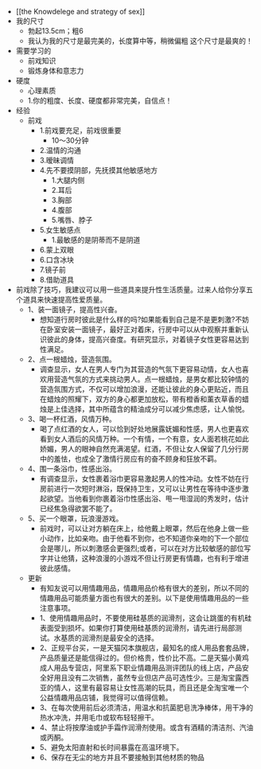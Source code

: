- [[the Knowdelege and strategy  of sex]]
- 我的尺寸
	- 勃起13.5cm；粗6
	- 我认为我的尺寸是最完美的，长度算中等，稍微偏粗 这个尺寸是最爽的！
- 需要学习的
	- 前戏知识
	- 锻炼身体和意志力
- 硬度
	- 心理素质
	- 1.你的粗度、长度、硬度都非常完美，自信点！
- 经验
	- 前戏
		- 1.前戏要充足，前戏很重要
			- 10～30分钟
		- 2.温情的沟通
		- 3.暧昧调情
		- 4.先不要摸阴部，先抚摸其他敏感地方
			- 1.大腿内侧
			- 2.耳后
			- 3.胸部
			- 4.腹部
			- 5.嘴唇、脖子
		- 5.女生敏感点
			- 1.最敏感的是阴蒂而不是阴道
		- 6.蒙上双眼
		- 6.口含冰块
		- 7.镜子前
		- 8.借助道具
- 前戏除了技巧，我建议可以用一些道具来提升性生活质量。过来人给你分享五个道具来快速提高性爱质量。
	- 1、装一面镜子，提高性兴奋。
		- 想知道行房时彼此是什么样的吗?如果能看到自己是不是更刺激?不妨在卧室安装一面镜子，最好正对着床，行房中可以从中观察并重新认识彼此的身体，提高兴奋度。有研究显示，对着镜子女性更容易达到性满足。
	- 2、点一根蜡烛，营造氛围。
		- 调查显示，女人在男人专门为其营造的气氛下更容易动情，女人也喜欢用营造气氛的方式来挑动男人。点一根蜡烛，是男女都比较钟情的营造氛围方式，不仅可以增加浪漫，还能让彼此的身心更贴近，而且在蜡烛的照耀下，双方的身心都更加放松，带有橙香和薰衣草香的蜡烛是上佳选择，其中所蕴含的精油成分可以减少焦虑感，让人愉悦。
	- 3、喝一杯红酒，风情万种。
		- 喝了点红酒的女人，可以恰到好处地展露妩媚和性感，男人也更喜欢看到女人酒后的风情万种。一个有情，一个有意，女人面若桃花如此娇媚，男人的眼神自然充满渴望。红酒，不但让女人保留了几分行房中的羞怯，也成全了激情行房应有的奋不顾身和狂放不羁。
	- 4、围一条浴巾，性感出浴。
		- 有调查显示，女性裹着浴巾更容易激起男人的性冲动。女性不妨在行房前进行一次短时淋浴，既保持卫生，又可以让男性在等待中逐步激起欲望。当他看到你裹着浴巾性感出浴、甩一甩湿润的秀发时，估计已经焦急得欲罢不能了。
	-  5、买一个眼罩，玩浪漫游戏。
		- 前戏时，可以让对方躺在床上，给他戴上眼罩，然后在他身上做一些小动作，比如亲吻。由于他看不到你，也不知道你亲吻的下一个部位会是哪儿，所以刺激感会更强烈;或者，可以在对方比较敏感的部位写字并让他猜，这种浪漫的小游戏不但让行房更有情趣，也有利于增进彼此感情。
	- 更新
		- 有知友说可以用情趣用品，情趣用品价格有很大的差别，所以不同的情趣用品可能质量方面也有很大的差别。以下是使用情趣用品的一些注意事项。
		- 1、使用情趣用品时，不要使用硅基质的润滑剂，这会让跳蛋的有机硅表面受到损坏。如果你打算使用硅基质的润滑剂，请先进行局部测试。水基质的润滑剂是最安全的选择。
		- 2、正规平台买，一是天猫冈本旗舰店，最知名的成人用品套套品牌，产品质量还是能信得过的。但价格贵，性价比不高。二是天猫小黄鸡成人用品专营店，阿里系下职业情趣用品测评团队的线上店，产品安全好用且没有二次销售，虽然专业但店产品可选性少。三是淘宝露西亚的情人，这里有最容易让女性高潮的玩具，而且还是全淘宝唯一个公益情趣用品店铺，我觉得可以值得信赖。
		- 3、在每次使用前后必须清洁，用温水和抗菌肥皂洗净棒体，用干净的热水冲洗，并用毛巾或软布轻轻擦干。
		- 4、禁止将按摩油或护手霜作润滑剂使用。或含有酒精的清洁剂、汽油或丙酮。
		- 5、避免太阳直射和长时间暴露在高温环境下。
		- 6、保存在无尘的地方并且不要接触到其他材质的物品